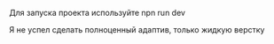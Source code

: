 Для запуска проекта используйте npn run dev

Я не успел сделать полноценный адаптив, только жидкую верстку
